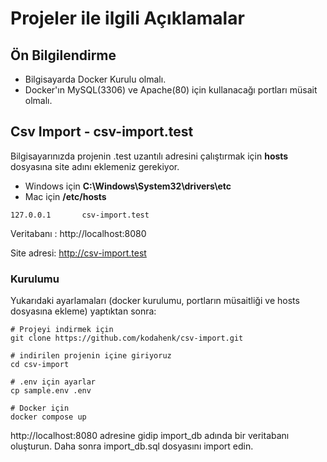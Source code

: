 # Projeler ile ilgili Açıklamalar

## Ön Bilgilendirme

- Bilgisayarda Docker Kurulu olmalı.
- Docker'ın MySQL(3306) ve Apache(80) için kullanacağı portları müsait olmalı.

## Csv Import - csv-import.test

Bilgisayarınızda projenin .test uzantılı adresini çalıştırmak için **hosts** dosyasına site adını eklemeniz gerekiyor.
- Windows için **C:\Windows\System32\drivers\etc**
- Mac için **/etc/hosts**

```
127.0.0.1       csv-import.test
```

Veritabanı : http://localhost:8080

Site adresi: http://csv-import.test


### Kurulumu
Yukarıdaki ayarlamaları (docker kurulumu, portların müsaitliği ve hosts dosyasına ekleme) yaptıktan sonra:
```
# Projeyi indirmek için
git clone https://github.com/kodahenk/csv-import.git

# indirilen projenin içine giriyoruz
cd csv-import

# .env için ayarlar
cp sample.env .env

# Docker için
docker compose up
```

http://localhost:8080 adresine gidip import_db adında bir veritabanı oluşturun. Daha sonra import_db.sql dosyasını import edin.